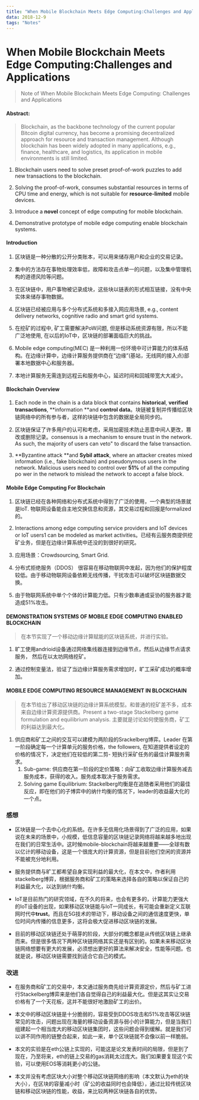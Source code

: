 ```yaml
---
title: "When Mobile Blockchain Meets Edge Computing:Challenges and Applications"
data: 2018-12-9
tags: "Notes"
---
```

# When Mobile Blockchain Meets Edge Computing:Challenges and Applications

> Note of When Mobile Blockchain Meets Edge Computing: Challenges and Applications

#### Abstract:

> Blockchain, as the backbone technology of the current popular Bitcoin digital currency, has become a promising decentralized approach for resource and transaction management. Although blockchain has been widely adopted in many applications, e.g., finance, healthcare, and logistics, its application in mobile environments is still limited.

1. Blockchain users need to solve preset proof-of-work puzzles to add new transactions to the blockchain.

2.  Solving the proof-of-work, consumes substantial resources in terms of CPU time and energy, which is not suitable for **resource-limited** mobile devices.

3. Introduce a **novel** concept of edge computing for mobile blockchain.

4. Demonstrative prototype of mobile edge computing enable blockchain systems.

#### Introduction

1. 区块链是一种分散的公开分类账本，可以用来储存用户和企业的交易记录。

2. 集中的方法存在事物处理效率低，故障和攻击点单一的问题，以及集中管理机构的道德风险等问题。

3. 在区块链中，用户事物被记录成块，这些块以链表的形式相互链接，没有中央实体来储存事物数据。

4. 区块链已经被应用与多个分布式系统和多接入网应用场景, e.g., content delivery networks, cognitive radio and smart grid systems.

5. 在挖矿的过程中, 矿工需要解决PoW问题, 但是移动系统资源有限，所以不能广泛地使用, 在以后的IoT中，区块链的部署面临巨大的挑战。

6. Mobile edge computing(MEC) 是一种利用一份环境中可计算能力的体系结构。在边缘计算中，边缘计算服务提供商在“边缘”(基站，无线网的接入点)部署本地数据中心和服务器。

7. 本地计算服务无需连到远程云和服务中心，延迟时间和回城带宽大大减少。

#### Blockchain Overview

1. Each node in the chain is a data block that contains **historical**, **verified transactions**, **information **and **control data**。块链被复制并传播给区块链网络中的所有参与者，这样的块链中包含的数据是全局同步的。

2. 区块链保证了许多用户的认可和考虑，采用加密技术防止恶意中间人更改，篡改或删除记录。consensus is a mechanism to ensure trust in the network. As such, the majority of users can veto" to discard the false transaction.

3. **Byzantine attack **and **Sybil attack**, where an attacker creates mixed information (i.e., fake blockchain) and pseudonymous users in the network. Malicious users need to control over **51%** of all the computing po wer in the network to mislead the network
to accept a false block.

#### Mobile Edge Computing For Blockchain

1. 区块链已经在各种网络和分布式系统中得到了广泛的使用，一个典型的场景就是IoT. 物联网设备能自主地交换信息和资源，其交易过程和回报是formalized 的。

2. Interactions among edge computing service providers and IoT devices or IoT users1 can be modeled as market activities。已经有云服务商提供挖矿业务，但是在边缘计算系统中还没的到很好的研究。

3. 应用场景：Crowdsourcing, Smart Grid.

4. 分布式拒绝服务（DDOS） 很容易在移动物联网中发起，因为他们的保护程度较低。由于移动物联网设备依赖无线传播，干扰攻击可以破坏区块链数据交换。

5. 由于物联网系统中单个个体的计算能力低。只有少数串通或妥协的服务器才能造成51%攻击。

#### DEMONSTRATION SYSTEMS OF MOBILE EDGE COMPUTING ENABLED BLOCKCHAIN
>在本节实现了一个移动边缘计算赋能的区块链系统，并进行实验。

1. 旷工使用andrioid设备通过网络集线器连接到边缘节点，然后从边缘节点请求服务， 然后在以太坊网络挖矿。

2. 通过控制变量法，验证了当边缘计算服务需求增加时，旷工采矿成功的概率增加。

#### MOBILE EDGE COMPUTING RESOURCE MANAGEMENT IN BLOCKCHAIN
>在本节给出了移动区块链的边缘计算系统模型。和普通的挖矿差不多，成本来自边缘计算资源提供商。Present a two-stage Stackelberg game formulation and equilibrium analysis. 主要就是讨论如何使服务商，矿工的利益达到最大化。

1. 供应商和矿工之间的交互可以建模为两阶段的Srackelberg博弈。Leader 在第一阶段确定每一个计算单元的服务价格，the followers, 在知道提供者设定的价格的情况下，决定他们在较低的第二剪- 短执行采矿任务的最佳计算服务需求。
    1. Sub-game: 供应商在第一阶段的定价策略：向矿工收取边缘计算服务减去服务成本，获得的收入。服务成本取决于服务需求。
    2. Solving game Equilibrium: Stackelberg均衡是在追随者采用他们的最佳反应，即在他们的子博弈中的纳什均衡的情况下，leader的收益最大化的一个点。

### 感想

- 区块链是一个去中心化的系统。在许多无信用化场景得到了广泛的应用，如果说在未来的场景中，小规模，低信息容量的区块链记录网络将越来越多地出现在我们的日常生活中。这时候mobile-blockchain将越来越重要——全球有数以亿计的移动设备，这是一个很庞大的计算资源，但是目前他们空闲的资源并不能被充分地利用。

- 服务提供商与旷工都希望自身实现利益的最大化，在本文中，作者利用stackelberg博弈，根据服务商和矿工的策略来选择各自的策略以保证自己的利益最大化，以达到纳什均衡。

- IoT是目前热门的研究领域，在不久的将来，也会有更多的，计算能力更强大的IoT设备的出现，如果移动区块链能与IoT一同成长，有可能会重新定义互联网时代中**trust**。而且在5G技术的带动下，移动设备之间的通信速度更快，单位时间内传播的信息更多，这将会极大促进移动区块链的发展。

- 目前的移动区块链还处于萌芽的阶段，大部分的概念都是从传统区块链上继承而来。但是很多情况下两种区块链网络其实还是有区别的。如果未来移动区块链网络想要有更大的发展，必须想出更好的算法来解决安全，性能等问题。也就是说，移动区块链需要找到适合它自己的模式。

### 改进

- 在服务商和矿工的交易中，本文通过服务商先给计算资源定价，然后与矿工进行Stackelberg博弈来是他们各自觉得自己的利益最大化。但是这其实让交易价格有了一个天花板，这并不能很好地激励矿工的出价。

- 本文中的移动区块链是十分脆弱的，容易受到DDOS攻击和51%攻击等区块链常见的攻击，问题出现在海量的移动设备资源与弱小的计算能力，但是当我们组建起一个相当庞大的移动区块链集团时，这些问题会得到缓解。就是我们可以讲不同作用的链整合起来，如此一来，单个区块链就不会像以前一样脆弱。

- 本文的实验是在eth公链上实现的，可能这是论文发表时间的局限，但是到了现在，乃至将来，eth的链上交易的gas消耗太过庞大。我们如果要复现这个实验，可以使用EOS等消耗更小的公链。

- 本文并没有考虑区块大小对整个移动区块链网络的影响（本文默认为eth的块大小），在区块的容量减小时（矿公的收益同时也会降低），通过比较传统区块链和移动区块链的性能，收益，来比较两种区块链各自的优势。
